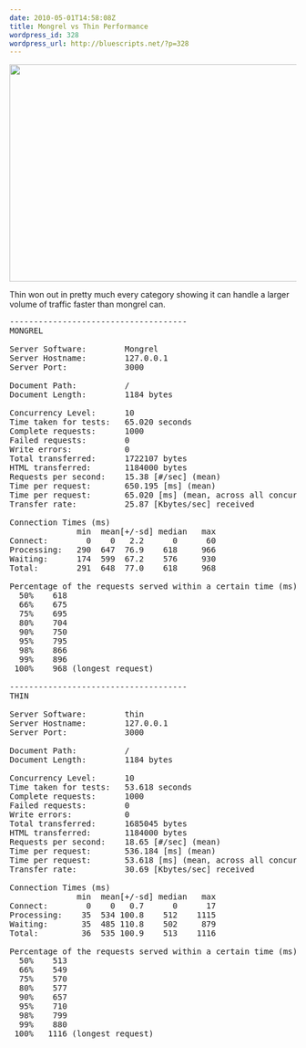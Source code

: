 ```yaml
---
date: 2010-05-01T14:58:08Z
title: Mongrel vs Thin Performance
wordpress_id: 328
wordpress_url: http://bluescripts.net/?p=328
---
```


<img class="alignnone" title="Mongrel vs Thin" src="http://bluescripts.net/wp-content/uploads/2010/05/mvt.png" alt="" width="549" height="381" />

Thin won out in pretty much every category showing it can handle a larger volume of traffic faster than mongrel can.
<pre>-------------------------------------
MONGREL

Server Software:        Mongrel
Server Hostname:        127.0.0.1
Server Port:            3000

Document Path:          /
Document Length:        1184 bytes

Concurrency Level:      10
Time taken for tests:   65.020 seconds
Complete requests:      1000
Failed requests:        0
Write errors:           0
Total transferred:      1722107 bytes
HTML transferred:       1184000 bytes
Requests per second:    15.38 [#/sec] (mean)
Time per request:       650.195 [ms] (mean)
Time per request:       65.020 [ms] (mean, across all concurrent requests)
Transfer rate:          25.87 [Kbytes/sec] received

Connection Times (ms)
              min  mean[+/-sd] median   max
Connect:        0    0   2.2      0      60
Processing:   290  647  76.9    618     966
Waiting:      174  599  67.2    576     930
Total:        291  648  77.0    618     968

Percentage of the requests served within a certain time (ms)
  50%    618
  66%    675
  75%    695
  80%    704
  90%    750
  95%    795
  98%    866
  99%    896
 100%    968 (longest request)

-------------------------------------
THIN

Server Software:        thin
Server Hostname:        127.0.0.1
Server Port:            3000

Document Path:          /
Document Length:        1184 bytes

Concurrency Level:      10
Time taken for tests:   53.618 seconds
Complete requests:      1000
Failed requests:        0
Write errors:           0
Total transferred:      1685045 bytes
HTML transferred:       1184000 bytes
Requests per second:    18.65 [#/sec] (mean)
Time per request:       536.184 [ms] (mean)
Time per request:       53.618 [ms] (mean, across all concurrent requests)
Transfer rate:          30.69 [Kbytes/sec] received

Connection Times (ms)
              min  mean[+/-sd] median   max
Connect:        0    0   0.7      0      17
Processing:    35  534 100.8    512    1115
Waiting:       35  485 110.8    502     879
Total:         36  535 100.9    513    1116

Percentage of the requests served within a certain time (ms)
  50%    513
  66%    549
  75%    570
  80%    577
  90%    657
  95%    710
  98%    799
  99%    880
 100%   1116 (longest request)
</pre>
